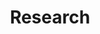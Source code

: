 ---
layout: page
permalink: /MEI/
title: Research
description: Should contain info on current research. For now placeholder for MEI.
nav: true
nav_order: 2
---